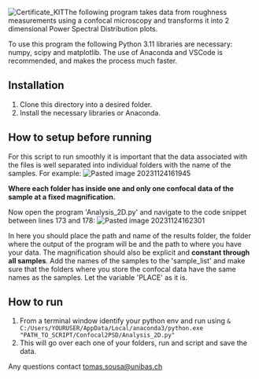![Certificate_KIT](https://github.com/tcsousa99/Confocal2PSD/assets/63201820/dca7b483-07ea-4ab7-8187-cbd745a9ede1)The following program takes data from roughness measurements using a confocal microscopy and transforms it into 2 dimensional Power Spectral Distribution plots.

To use this program the following Python 3.11 libraries are necessary: numpy, scipy and matplotlib. The use of Anaconda and VSCode is recommended, and makes the process much faster.

## Installation
1. Clone this directory into a desired folder.
2. Install the necessary libraries or Anaconda.

## How to setup before running

For this script to run smoothly it is important that the data associated with the files is well separated into individual folders with the name of the samples. For example:
![Pasted image 20231124161945](https://github.com/tcsousa99/Confocal2PSD/assets/63201820/ae70154d-cdcd-43d1-a02e-5a0c9ed80fab)

**Where each folder has inside one and only one confocal data of the sample at a fixed magnification.** 

Now open the program 'Analysis_2D.py' and navigate to the code snippet between lines 173 and 178:
![Pasted image 20231124162301](https://github.com/tcsousa99/Confocal2PSD/assets/63201820/82e4d0d5-3614-4ff7-857d-401014da95c9)

In here you should place the path and name of the results folder, the folder where the output of the program will be and the path to where you have your data. The magnification should also be explicit and **constant through all samples**. Add the names of the samples to the 'sample_list' and make sure that the folders where you store the confocal data have the same names as the samples. Let the variable 'PLACE' as it is.
## How to run
1. From a terminal window identify your python env and run using `& C:/Users/YOURUSER/AppData/Local/anaconda3/python.exe "PATH_TO_SCRIPT/Confocal2PSD/Analysis_2D.py"`
2. This will go over each one of your folders, run and script and save the data.


Any questions contact tomas.sousa@unibas.ch
